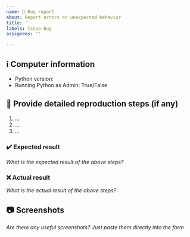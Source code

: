 ```yaml
---
name: 🐛 Bug report
about: Report errors or unexpected behavior
title: ''
labels: Issue-Bug
assignees: ''

---
```


## ℹ Computer information

- Python version: 
- Running Python as Admin: True/False


## 📝 Provide detailed reproduction steps (if any)

1. …
2. …
3. …

### ✔️ Expected result

_What is the expected result of the above steps?_

### ❌ Actual result

_What is the actual result of the above steps?_

## 📷 Screenshots

_Are there any useful screenshots? Just paste them directly into the form_
